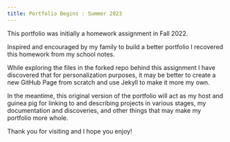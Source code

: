 ```yaml
---
title: Portfolio Begins : Summer 2023
---
```


This portfolio was initially a homework assignment in Fall 2022.

Inspired and encouraged by my family to build a better portfolio I recovered this homework from my school notes.

While exploring the files in the forked repo behind this assignment I have discovered that for personalization purposes, it may be better to create a new GitHub Page from scratch and use Jekyll to make it more my own.

In the meantime, this original version of the portfolio will act as my host and guinea pig for linking to and describing projects in various stages, my documentation and discoveries, and other things that may make my portfolio more whole.

Thank you for visiting and I hope you enjoy!
